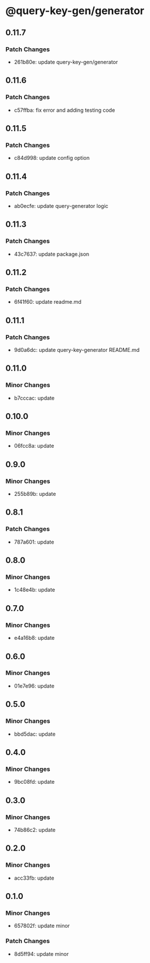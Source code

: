 # @query-key-gen/generator

## 0.11.7

### Patch Changes

- 261b80e: update query-key-gen/generator

## 0.11.6

### Patch Changes

- c57ffba: fix error and adding testing code

## 0.11.5

### Patch Changes

- c84d998: update config option

## 0.11.4

### Patch Changes

- ab0ecfe: update query-generator logic

## 0.11.3

### Patch Changes

- 43c7637: update package.json

## 0.11.2

### Patch Changes

- 6f41f60: update readme.md

## 0.11.1

### Patch Changes

- 9d0a6dc: update query-key-generator README.md

## 0.11.0

### Minor Changes

- b7cccac: update

## 0.10.0

### Minor Changes

- 06fcc8a: update

## 0.9.0

### Minor Changes

- 255b89b: update

## 0.8.1

### Patch Changes

- 787a601: update

## 0.8.0

### Minor Changes

- 1c48e4b: update

## 0.7.0

### Minor Changes

- e4a16b8: update

## 0.6.0

### Minor Changes

- 01e7e96: update

## 0.5.0

### Minor Changes

- bbd5dac: update

## 0.4.0

### Minor Changes

- 9bc08fd: update

## 0.3.0

### Minor Changes

- 74b86c2: update

## 0.2.0

### Minor Changes

- acc33fb: update

## 0.1.0

### Minor Changes

- 657802f: update minor

### Patch Changes

- 8d5ff94: update minor
